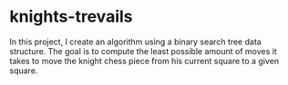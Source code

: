 # knights-trevails

In this project, I create an algorithm using a binary search tree data structure. The goal is to compute the least possible amount of moves it takes to move the knight chess piece from his current square to a given square.
